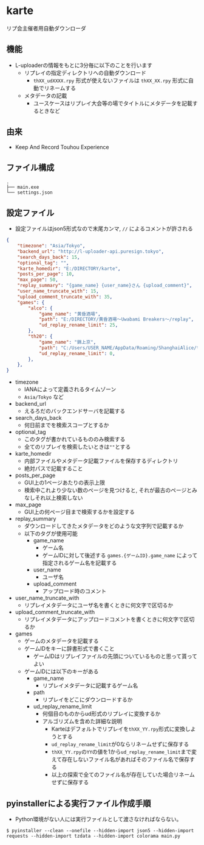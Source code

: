 # karte
リプ会主催者用自動ダウンローダ

## 機能
- L-uploaderの情報をもとに3分毎に以下のことを行います
  - リプレイの指定ディレクトリへの自動ダウンロード
    - `thXX_udXXXX.rpy` 形式が使えないファイルは `thXX_XX.rpy` 形式に自動でリネームする
  - メタデータの記載
    - ユースケースはリプレイ大会等の場でタイトルにメタデータを記載するときなど

## 由来
- Keep And Record Touhou Experience

## ファイル構成
```
.
├── main.exe
└── settings.json
```

## 設定ファイル
- 設定ファイルはjson5形式なので末尾カンマ, `//` によるコメントが許される

```json
{
    "timezone": "Asia/Tokyo",
    "backend_url": "http://l-uploader-api.puresign.tokyo",
    "search_days_back": 15,
    "optional_tag": "",
    "karte_homedir": "E:/DIRECTORY/karte",
    "posts_per_page": 10,
    "max_page": 50,
    "replay_summary": "{game_name} {user_name}さん {upload_comment}",
    "user_name_truncate_with": 15,
    "upload_comment_truncate_with": 35,
    "games": {
        "alco": {
            "game_name": "黄昏酒場",
            "path": "E:/DIRECTORY/黄昏酒場～Uwabami Breakers～/replay",
            "ud_replay_rename_limit": 25,
        },
        "th20": {
            "game_name": "錦上京",
            "path": "C:/Users/USER_NAME/AppData/Roaming/ShanghaiAlice/th20/replay",
            "ud_replay_rename_limit": 0,
        },
    },
}
```

- timezone
  - IANAによって定義されるタイムゾーン
  - `Asia/Tokyo` など
- backend_url
  - えるろだのバックエンドサーバを記載する
- search_days_back
  - 何日前までを検索スコープとするか
- optional_tag
  - このタグが書かれているもののみ検索する
  - 全てのリプレイを検索したいときは`""`とする
- karte_homedir
  - 内部ファイルやメタデータ記載ファイルを保存するディレクトリ
  - 絶対パスで記載すること
- posts_per_page
  - GUI上の1ページあたりの表示上限
  - 検索中これより少ない数のページを見つけると, それが最古のページとみなしそれ以上検索しない
- max_page
  - GUI上の何ページ目まで検索するかを設定する
- replay_summary
  - ダウンロードしてきたメタデータをどのような文字列で記載するか
  - 以下のタグが使用可能
    - game_name
      - ゲーム名
      - ゲームIDに対して後述する `games.{ゲームID}.game_name` によって指定されるゲーム名を記載する
    - user_name
      - ユーザ名
    - upload_comment
      - アップロード時のコメント
- user_name_truncate_with
  - リプレイメタデータにユーザ名を書くときに何文字で区切るか
- upload_comment_truncate_with
  - リプレイメタデータにアップロードコメントを書くときに何文字で区切るか
- games
  - ゲームのメタデータを記載する
  - ゲームIDをキーに辞書形式で書くこと
    - ゲームIDはリプレイファイルの先頭についているものと思って貰ってよい
  - ゲームIDには以下のキーがある
    - game_name
      - リプレイメタデータに記載するゲーム名
    - path
      - リプレイをどこにダウンロードするか
    - ud_replay_rename_limit
      - 何個目のものからud形式のリプレイに変換するか
      - アルゴリズムを含めた詳細な説明
        - Karteはデフォルトでリプレイを`thXX_YY.rpy`形式に変換しようとする
        - `ud_replay_rename_limit`が0ならリネームせずに保存する
        - `thXX_YY.rpy`の`YY`の値を1から`ud_replay_rename_limit`まで変えて存在しないファイル名があればそのファイル名で保存する
        - 以上の探索で全てのファイル名が存在していた場合リネームせずに保存する

## pyinstallerによる実行ファイル作成手順
- Python環境がない人には実行ファイルとして渡さなければならない。
```
$ pyinstaller --clean --onefile --hidden-import json5 --hidden-import requests --hidden-import tzdata --hidden-import colorama main.py
```